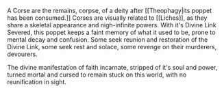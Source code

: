 A Corse are the remains, corpse, of a deity after [[Theophagy|its poppet has been consumed.]]
Corses are visually related to [[Liches]], as they share a skeletal appearance and nigh-infinite powers.
With it's Divine Link Severed, this poppet keeps a faint memory of what it used to be, prone to mental decay and confusion. 
Some seek reunion and restoration of the Divine Link, some seek rest and solace, some revenge on their murderers, devourers. 

The divine manifestation of faith incarnate, stripped of it's soul and power, turned mortal and cursed to remain stuck on this world, with no reunification in sight. 